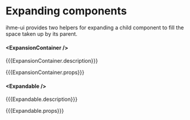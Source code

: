 Expanding components
=====================
ihme-ui provides two helpers for expanding a child component to fill the space taken up by its parent.

#### \<ExpansionContainer />
{{{ExpansionContainer.description}}}

{{{ExpansionContainer.props}}}


#### \<Expandable />
{{{Expandable.description}}}

{{{Expandable.props}}}
